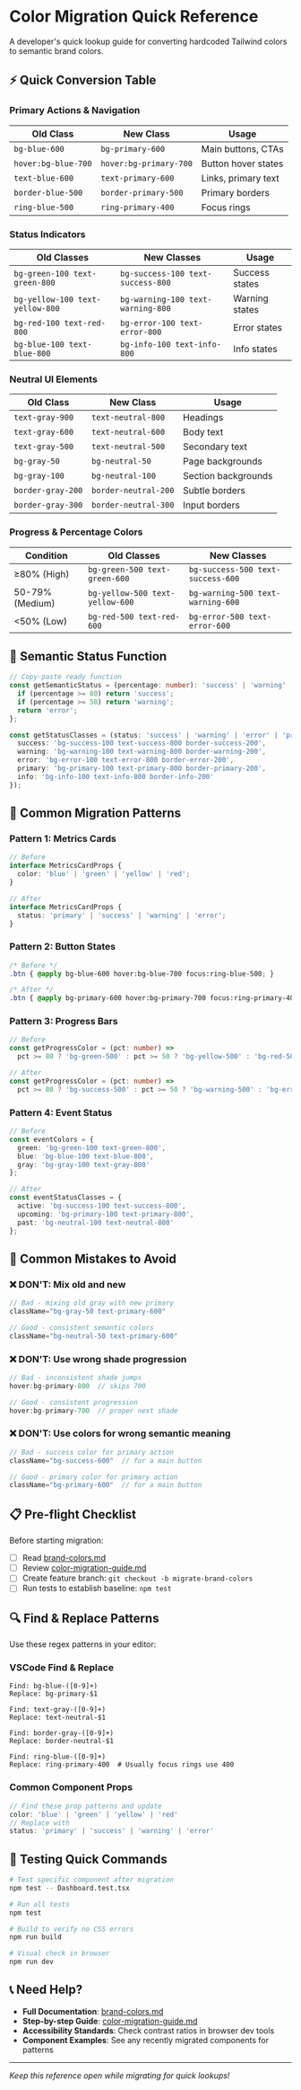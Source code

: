 # Color Migration Quick Reference

A developer's quick lookup guide for converting hardcoded Tailwind colors to semantic brand colors.

## ⚡ Quick Conversion Table

### Primary Actions & Navigation
| Old Class | New Class | Usage |
|-----------|-----------|-------|
| `bg-blue-600` | `bg-primary-600` | Main buttons, CTAs |
| `hover:bg-blue-700` | `hover:bg-primary-700` | Button hover states |
| `text-blue-600` | `text-primary-600` | Links, primary text |
| `border-blue-500` | `border-primary-500` | Primary borders |
| `ring-blue-500` | `ring-primary-400` | Focus rings |

### Status Indicators
| Old Classes | New Classes | Usage |
|-------------|-------------|-------|
| `bg-green-100 text-green-800` | `bg-success-100 text-success-800` | Success states |
| `bg-yellow-100 text-yellow-800` | `bg-warning-100 text-warning-800` | Warning states |
| `bg-red-100 text-red-800` | `bg-error-100 text-error-800` | Error states |
| `bg-blue-100 text-blue-800` | `bg-info-100 text-info-800` | Info states |

### Neutral UI Elements
| Old Class | New Class | Usage |
|-----------|-----------|-------|
| `text-gray-900` | `text-neutral-800` | Headings |
| `text-gray-600` | `text-neutral-600` | Body text |
| `text-gray-500` | `text-neutral-500` | Secondary text |
| `bg-gray-50` | `bg-neutral-50` | Page backgrounds |
| `bg-gray-100` | `bg-neutral-100` | Section backgrounds |
| `border-gray-200` | `border-neutral-200` | Subtle borders |
| `border-gray-300` | `border-neutral-300` | Input borders |

### Progress & Percentage Colors
| Condition | Old Classes | New Classes |
|-----------|-------------|-------------|
| ≥80% (High) | `bg-green-500 text-green-600` | `bg-success-500 text-success-600` |
| 50-79% (Medium) | `bg-yellow-500 text-yellow-600` | `bg-warning-500 text-warning-600` |
| <50% (Low) | `bg-red-500 text-red-600` | `bg-error-500 text-error-600` |

## 🎯 Semantic Status Function

```typescript
// Copy-paste ready function
const getSemanticStatus = (percentage: number): 'success' | 'warning' | 'error' => {
  if (percentage >= 80) return 'success';
  if (percentage >= 50) return 'warning';
  return 'error';
};

const getStatusClasses = (status: 'success' | 'warning' | 'error' | 'primary' | 'info') => ({
  success: 'bg-success-100 text-success-800 border-success-200',
  warning: 'bg-warning-100 text-warning-800 border-warning-200',
  error: 'bg-error-100 text-error-800 border-error-200',
  primary: 'bg-primary-100 text-primary-800 border-primary-200',
  info: 'bg-info-100 text-info-800 border-info-200'
});
```

## 🔧 Common Migration Patterns

### Pattern 1: Metrics Cards
```typescript
// Before
interface MetricsCardProps {
  color: 'blue' | 'green' | 'yellow' | 'red';
}

// After
interface MetricsCardProps {
  status: 'primary' | 'success' | 'warning' | 'error';
}
```

### Pattern 2: Button States
```css
/* Before */
.btn { @apply bg-blue-600 hover:bg-blue-700 focus:ring-blue-500; }

/* After */
.btn { @apply bg-primary-600 hover:bg-primary-700 focus:ring-primary-400; }
```

### Pattern 3: Progress Bars
```typescript
// Before
const getProgressColor = (pct: number) => 
  pct >= 80 ? 'bg-green-500' : pct >= 50 ? 'bg-yellow-500' : 'bg-red-500';

// After
const getProgressColor = (pct: number) => 
  pct >= 80 ? 'bg-success-500' : pct >= 50 ? 'bg-warning-500' : 'bg-error-500';
```

### Pattern 4: Event Status
```typescript
// Before
const eventColors = {
  green: 'bg-green-100 text-green-800',
  blue: 'bg-blue-100 text-blue-800',
  gray: 'bg-gray-100 text-gray-800'
};

// After
const eventStatusClasses = {
  active: 'bg-success-100 text-success-800',
  upcoming: 'bg-primary-100 text-primary-800', 
  past: 'bg-neutral-100 text-neutral-800'
};
```

## 🚨 Common Mistakes to Avoid

### ❌ DON'T: Mix old and new
```typescript
// Bad - mixing old gray with new primary
className="bg-gray-50 text-primary-600"

// Good - consistent semantic colors
className="bg-neutral-50 text-primary-600"
```

### ❌ DON'T: Use wrong shade progression
```typescript
// Bad - inconsistent shade jumps
hover:bg-primary-800  // skips 700

// Good - consistent progression  
hover:bg-primary-700  // proper next shade
```

### ❌ DON'T: Use colors for wrong semantic meaning
```typescript
// Bad - success color for primary action
className="bg-success-600"  // for a main button

// Good - primary color for primary action
className="bg-primary-600"  // for a main button
```

## 📋 Pre-flight Checklist

Before starting migration:
- [ ] Read [brand-colors.md](./brand-colors.md)
- [ ] Review [color-migration-guide.md](./color-migration-guide.md)
- [ ] Create feature branch: `git checkout -b migrate-brand-colors`
- [ ] Run tests to establish baseline: `npm test`

## 🔍 Find & Replace Patterns

Use these regex patterns in your editor:

### VSCode Find & Replace
```regex
Find: bg-blue-([0-9]+)
Replace: bg-primary-$1

Find: text-gray-([0-9]+)  
Replace: text-neutral-$1

Find: border-gray-([0-9]+)
Replace: border-neutral-$1

Find: ring-blue-([0-9]+)
Replace: ring-primary-400  # Usually focus rings use 400
```

### Common Component Props
```typescript
// Find these prop patterns and update
color: 'blue' | 'green' | 'yellow' | 'red'
// Replace with
status: 'primary' | 'success' | 'warning' | 'error'
```

## 🧪 Testing Quick Commands

```bash
# Test specific component after migration
npm test -- Dashboard.test.tsx

# Run all tests
npm test

# Build to verify no CSS errors
npm run build

# Visual check in browser
npm run dev
```

## 📞 Need Help?

- **Full Documentation**: [brand-colors.md](./brand-colors.md)
- **Step-by-step Guide**: [color-migration-guide.md](./color-migration-guide.md)
- **Accessibility Standards**: Check contrast ratios in browser dev tools
- **Component Examples**: See any recently migrated components for patterns

---

*Keep this reference open while migrating for quick lookups!* 